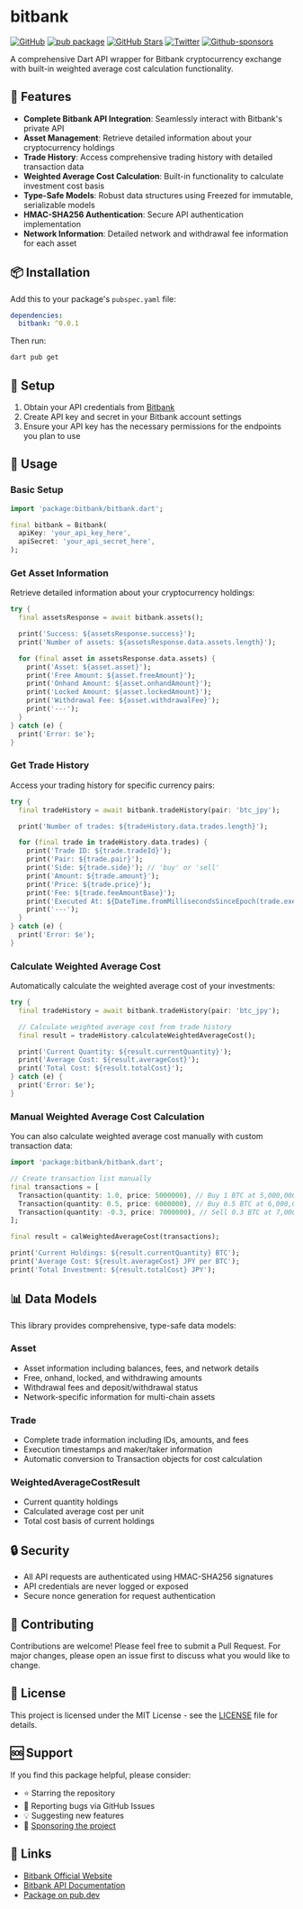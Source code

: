 # bitbank

[![GitHub](https://img.shields.io/github/license/normidar/bitbank.svg)](https://github.com/normidar/bitbank/blob/main/LICENSE)
[![pub package](https://img.shields.io/pub/v/bitbank.svg)](https://pub.dartlang.org/packages/bitbank)
[![GitHub Stars](https://img.shields.io/github/stars/normidar/bitbank.svg)](https://github.com/normidar/bitbank/stargazers)
[![Twitter](https://img.shields.io/twitter/url/https/twitter.com/normidar.svg?style=social&label=Follow%20%40normidar)](https://twitter.com/normidar)
[![Github-sponsors](https://img.shields.io/badge/sponsor-30363D?logo=GitHub-Sponsors&logoColor=#EA4AAA)](https://github.com/sponsors/normidar)

A comprehensive Dart API wrapper for Bitbank cryptocurrency exchange with built-in weighted average cost calculation functionality.

## 🚀 Features

- **Complete Bitbank API Integration**: Seamlessly interact with Bitbank's private API
- **Asset Management**: Retrieve detailed information about your cryptocurrency holdings
- **Trade History**: Access comprehensive trading history with detailed transaction data
- **Weighted Average Cost Calculation**: Built-in functionality to calculate investment cost basis
- **Type-Safe Models**: Robust data structures using Freezed for immutable, serializable models
- **HMAC-SHA256 Authentication**: Secure API authentication implementation
- **Network Information**: Detailed network and withdrawal fee information for each asset

## 📦 Installation

Add this to your package's `pubspec.yaml` file:

```yaml
dependencies:
  bitbank: ^0.0.1
```

Then run:

```bash
dart pub get
```

## 🔧 Setup

1. Obtain your API credentials from [Bitbank](https://bitbank.cc/)
2. Create API key and secret in your Bitbank account settings
3. Ensure your API key has the necessary permissions for the endpoints you plan to use

## 📖 Usage

### Basic Setup

```dart
import 'package:bitbank/bitbank.dart';

final bitbank = Bitbank(
  apiKey: 'your_api_key_here',
  apiSecret: 'your_api_secret_here',
);
```

### Get Asset Information

Retrieve detailed information about your cryptocurrency holdings:

```dart
try {
  final assetsResponse = await bitbank.assets();

  print('Success: ${assetsResponse.success}');
  print('Number of assets: ${assetsResponse.data.assets.length}');

  for (final asset in assetsResponse.data.assets) {
    print('Asset: ${asset.asset}');
    print('Free Amount: ${asset.freeAmount}');
    print('Onhand Amount: ${asset.onhandAmount}');
    print('Locked Amount: ${asset.lockedAmount}');
    print('Withdrawal Fee: ${asset.withdrawalFee}');
    print('---');
  }
} catch (e) {
  print('Error: $e');
}
```

### Get Trade History

Access your trading history for specific currency pairs:

```dart
try {
  final tradeHistory = await bitbank.tradeHistory(pair: 'btc_jpy');

  print('Number of trades: ${tradeHistory.data.trades.length}');

  for (final trade in tradeHistory.data.trades) {
    print('Trade ID: ${trade.tradeId}');
    print('Pair: ${trade.pair}');
    print('Side: ${trade.side}'); // 'buy' or 'sell'
    print('Amount: ${trade.amount}');
    print('Price: ${trade.price}');
    print('Fee: ${trade.feeAmountBase}');
    print('Executed At: ${DateTime.fromMillisecondsSinceEpoch(trade.executedAt)}');
    print('---');
  }
} catch (e) {
  print('Error: $e');
}
```

### Calculate Weighted Average Cost

Automatically calculate the weighted average cost of your investments:

```dart
try {
  final tradeHistory = await bitbank.tradeHistory(pair: 'btc_jpy');

  // Calculate weighted average cost from trade history
  final result = tradeHistory.calculateWeightedAverageCost();

  print('Current Quantity: ${result.currentQuantity}');
  print('Average Cost: ${result.averageCost}');
  print('Total Cost: ${result.totalCost}');
} catch (e) {
  print('Error: $e');
}
```

### Manual Weighted Average Cost Calculation

You can also calculate weighted average cost manually with custom transaction data:

```dart
import 'package:bitbank/bitbank.dart';

// Create transaction list manually
final transactions = [
  Transaction(quantity: 1.0, price: 5000000), // Buy 1 BTC at 5,000,000 JPY
  Transaction(quantity: 0.5, price: 6000000), // Buy 0.5 BTC at 6,000,000 JPY
  Transaction(quantity: -0.3, price: 7000000), // Sell 0.3 BTC at 7,000,000 JPY
];

final result = calWeightedAverageCost(transactions);

print('Current Holdings: ${result.currentQuantity} BTC');
print('Average Cost: ${result.averageCost} JPY per BTC');
print('Total Investment: ${result.totalCost} JPY');
```

## 📊 Data Models

This library provides comprehensive, type-safe data models:

### Asset

- Asset information including balances, fees, and network details
- Free, onhand, locked, and withdrawing amounts
- Withdrawal fees and deposit/withdrawal status
- Network-specific information for multi-chain assets

### Trade

- Complete trade information including IDs, amounts, and fees
- Execution timestamps and maker/taker information
- Automatic conversion to Transaction objects for cost calculation

### WeightedAverageCostResult

- Current quantity holdings
- Calculated average cost per unit
- Total cost basis of current holdings

## 🔒 Security

- All API requests are authenticated using HMAC-SHA256 signatures
- API credentials are never logged or exposed
- Secure nonce generation for request authentication

## 🤝 Contributing

Contributions are welcome! Please feel free to submit a Pull Request. For major changes, please open an issue first to discuss what you would like to change.

## 📄 License

This project is licensed under the MIT License - see the [LICENSE](LICENSE) file for details.

## 🆘 Support

If you find this package helpful, please consider:

- ⭐ Starring the repository
- 🐛 Reporting bugs via GitHub Issues
- 💡 Suggesting new features
- 💖 [Sponsoring the project](https://github.com/sponsors/normidar)

## 🔗 Links

- [Bitbank Official Website](https://bitbank.cc/)
- [Bitbank API Documentation](https://github.com/bitbankinc/bitbank-api-docs)
- [Package on pub.dev](https://pub.dartlang.org/packages/bitbank)
